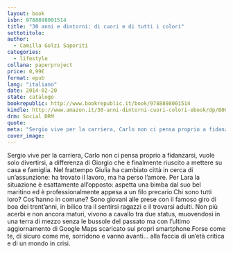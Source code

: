 ```yaml
---
layout: book
isbn: 9788898001514
title: "30 anni e dintorni: di cuori e di tutti i colori"
sottotitolo:
author:
  - Camilla Golzi Saporiti
categories:
  - lifestyle
collana: paperproject
price: 0,99€
format: epub
lang: "italiano"
date: 2014-02-20
state: catalogo
bookrepublic: http://www.bookrepublic.it/book/9788898001514
kindle: http://www.amazon.it/30-anni-dintorni-cuori-colori-ebook/dp/B00IJX4K2O/
drm: Social DRM
quote:
meta: "Sergio vive per la carriera, Carlo non ci pensa proprio a fidanzarsi, vuole solo divertirsi, a differenza di Giorgio che è finalmente riuscito a mettere su casa e famiglia"
cover_image:
---
```


Sergio vive per la carriera, Carlo non ci pensa proprio a fidanzarsi, vuole solo divertirsi, a differenza di Giorgio che è finalmente riuscito a mettere su casa e famiglia. Nel frattempo Giulia ha cambiato città in cerca di un’assunzione: ha trovato il lavoro, ma ha perso l’amore. Per Lara la situazione è esattamente all’opposto: aspetta una bimba dal suo bel maritino ed è professionalmente appesa a un filo precario.Chi sono tutti loro? Cos’hanno in comune? Sono giovani alle prese con il famoso giro di boa dei trent’anni, in bilico tra il sentirsi ragazzi e il trovarsi adulti. Non più acerbi e non ancora maturi, vivono a cavallo tra due status, muovendosi in una terra di mezzo senza le bussole del passato ma con l’ultimo aggiornamento di Google Maps scaricato sui propri smartphone.Forse come te, di sicuro come me, sorridono e vanno avanti... alla faccia di un’età critica e di un mondo in crisi.